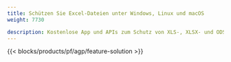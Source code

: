 ```yaml
---
title: Schützen Sie Excel-Dateien unter Windows, Linux und macOS 
weight: 7730

description: Kostenlose App und APIs zum Schutz von XLS-, XLSX- und ODS-Tabellen
---
```

{{< blocks/products/pf/agp/feature-solution >}} 


